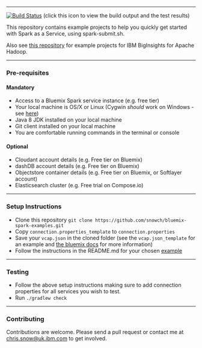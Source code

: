 *********************************************************************

[![Build Status](https://travis-ci.org/snowch/bluemix-spark-examples.png)](https://travis-ci.org/snowch/bluemix-spark-examples) (click this icon to view the build output and the test results)

This repository contains example projects to help you quickly get started with Spark as a Service, using spark-submit.sh. 

Also see [this repository](https://github.com/snowch/biginsight-examples/blob/master/README.md) for example projects for IBM BigInsights for Apache Hadoop.

*********************************************************************

### Pre-requisites

#### Mandatory

- Access to a Bluemix Spark service instance (e.g. free tier)
- Your local machine is OS/X or Linux (Cygwin *should* work on Windows - see [here](http://stackoverflow.com/questions/37315709/bluemix-spark-as-a-service-how-to-run-spark-submit-sh-with-cygwin))
- Java 8 JDK installed on your local machine
- Git client installed on your local machine
- You are comfortable running commands in the terminal or console

#### Optional

- Cloudant account details (e.g. Free tier on Bluemix)
- dashDB account details (e.g. Free tier on Bluemix)
- Objectstore container details (e.g. Free tier on Bluemix, or Softlayer account)
- Elasticsearch cluster (e.g. Free trial on Compose.io)

*********************************************************************

### Setup Instructions

- Clone this repository `git clone https://github.com/snowch/bluemix-spark-examples.git`
- Copy `connection.properties_template` to `connection.properties`
- Save your `vcap.json` in the cloned folder (see the `vcap.json_template` for an example and [the bluemix docs](https://console.ng.bluemix.net/docs/services/AnalyticsforApacheSpark/index-gentopic3.html#genTopProcId4) for more information)
- Follow the instructions in the README.md for your chosen [example](./examples/README.md)

*********************************************************************

### Testing

 - Follow the above setup instructions making sure to add connection properties for all services you wish to test.
 - Run `./gradlew check`

*********************************************************************

### Contributing

Contributions are welcome.  Please send a pull request or contact me at chris.snow@uk.ibm.com to get involved.
